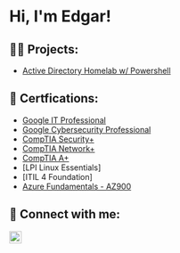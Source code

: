 <h1>Hi, I'm Edgar! <br/><a href="https://github.com/edgarjvalen"></a></h1>

<h2>👨‍💻 Projects:</h2>

- [Active Directory Homelab w/ Powershell](https://github.com/joshmadakor1/Algorithms-Practice)
  
<h2>📄 Certfications:</h2>

  - [Google IT Professional](https://www.coursera.org/account/accomplishments/professional-cert/33L58SH5EWBM)
  - [Google Cybersecurity Professional](https://www.coursera.org/account/accomplishments/professional-cert/XFJGP5S4SG4S)
  - [CompTIA Security+](https://www.credly.com/badges/b63222e6-829e-4d65-91b1-771a509b8771/public_url)
  - [CompTIA Network+](https://www.credly.com/badges/82f685bf-6c82-4a99-bc7b-a7d4a5494e62/public_url)
  - [CompTIA A+](https://www.credly.com/badges/00f78f43-9de9-45cc-90f5-11dfb1184096/public_url)
  - [LPI Linux Essentials]
  - [ITIL 4 Foundation]
  - [Azure Fundamentals - AZ900](https://www.credly.com/badges/ea1e9942-a8cf-4fa1-b867-85389822aa97/public_url)

<h2> 🤳 Connect with me:</h2>

[<img align="left" alt="JoshMadakor | LinkedIn" width="22px" src="https://cdn.jsdelivr.net/npm/simple-icons@v3/icons/linkedin.svg" />][linkedin]

[linkedin]: https://linkedin.com/in/edgarvalenz
